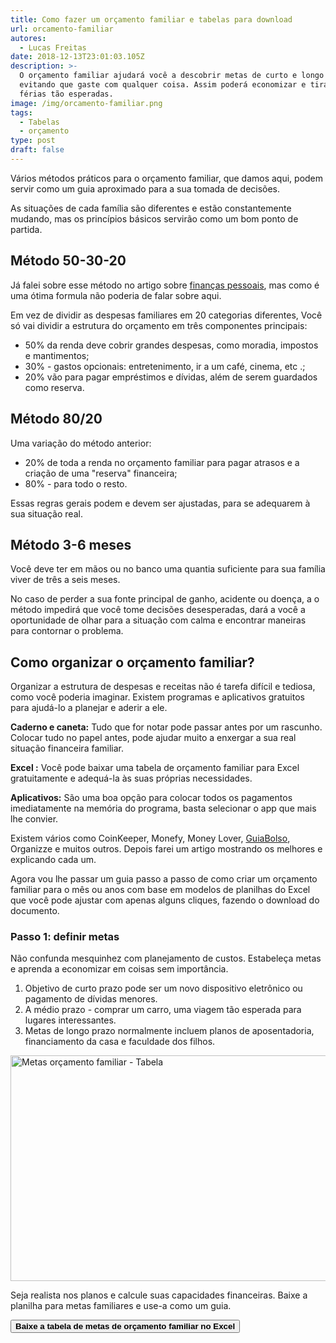 ```yaml
---
title: Como fazer um orçamento familiar e tabelas para download
url: orcamento-familiar
autores:
  - Lucas Freitas
date: 2018-12-13T23:01:03.105Z
description: >-
  O orçamento familiar ajudará você a descobrir metas de curto e longo prazo,
  evitando que gaste com qualquer coisa. Assim poderá economizar e tirar as
  férias tão esperadas.
image: /img/orcamento-familiar.png
tags:
  - Tabelas
  - orçamento
type: post
draft: false
---
```

Vários métodos práticos para o orçamento familiar, que damos aqui, podem servir como um guia aproximado para a sua tomada de decisões. 

As situações de cada família são diferentes e estão constantemente mudando, mas os princípios básicos servirão como um bom ponto de partida.

## Método 50-30-20

Já falei sobre esse método no artigo sobre <a href="https://www.7do2.eu.org/financas-pessoais/" target="_blank" rel="noopener" rel="follow">finanças pessoais</a>, mas como é uma ótima formula não poderia de falar sobre aqui.

Em vez de dividir as despesas familiares em 20 categorias diferentes, Você só vai dividir a estrutura do orçamento em três componentes principais:

* 50% da renda deve cobrir grandes despesas, como moradia, impostos e mantimentos; 
* 30% - gastos opcionais: entretenimento, ir a um café, cinema, etc .;
* 20% vão para pagar empréstimos e dívidas, além de serem guardados como reserva.

## Método 80/20

Uma variação do método anterior: 

* 20% de toda a renda no orçamento familiar para pagar atrasos e a criação de uma "reserva" financeira; 
* 80% - para todo o resto. 

Essas regras gerais podem e devem ser ajustadas, para se adequarem à sua situação real.

## Método 3-6 meses

Você deve ter em mãos ou no banco uma quantia suficiente para sua família viver de três a seis meses. 

No caso de perder a sua fonte principal de ganho, acidente ou doença, a o método impedirá que você tome decisões desesperadas, dará a você a oportunidade de olhar para a situação com calma e encontrar maneiras para contornar o problema.

## Como organizar o orçamento familiar?

Organizar a estrutura de despesas e receitas não é tarefa difícil e tediosa, como você poderia imaginar. Existem programas e aplicativos gratuitos para ajudá-lo a planejar e aderir a ele.

**Caderno e caneta:** Tudo que for notar pode passar antes por um rascunho. Colocar tudo no papel antes, pode ajudar muito a enxergar a sua real situação financeira familiar.

**Excel
:** Você pode baixar uma tabela de orçamento familiar para Excel gratuitamente e adequá-la às suas próprias necessidades.

**Aplicativos:** São uma boa opção para colocar todos os pagamentos imediatamente na memória do programa, basta selecionar o app que mais lhe convier. 

Existem vários como CoinKeeper, Monefy, Money Lover, <a href="https://www.guiabolso.com.br" target="_blank" rel="noopener" rel="nofollow">GuiaBolso</a>, Organizze e muitos outros. Depois farei um artigo mostrando os melhores e explicando cada um.

Agora vou lhe passar um guia passo a passo de como criar um orçamento familiar para o mês ou anos com base em modelos de planilhas do Excel que você pode ajustar com apenas alguns cliques, fazendo o download do documento.

### Passo 1: definir metas

Não confunda mesquinhez com planejamento de custos. Estabeleça metas e aprenda a economizar em coisas sem importância.

1. Objetivo de curto prazo pode ser um novo dispositivo eletrônico ou pagamento de dívidas menores. 
2. A médio prazo - comprar um carro, uma viagem tão esperada para lugares interessantes. 
3. Metas de longo prazo normalmente incluem planos de aposentadoria, financiamento da casa e faculdade dos filhos.

<img src="/img/tabela-metas-familiar.png" alt="Metas orçamento familiar - Tabela" title="Metas orçamento familiar - Tabela" width="660px" height="361px">

Seja realista nos planos e calcule suas capacidades financeiras. Baixe a planilha para metas familiares e use-a como um guia.

<a class="center" href="/baixar/metas-familia.xlsx" rel="nofollow" target="_blank"><button class="clica center w-auto-ns mb0-ns"><b>Baixe a tabela de metas de orçamento familiar no Excel</b></button></a>

